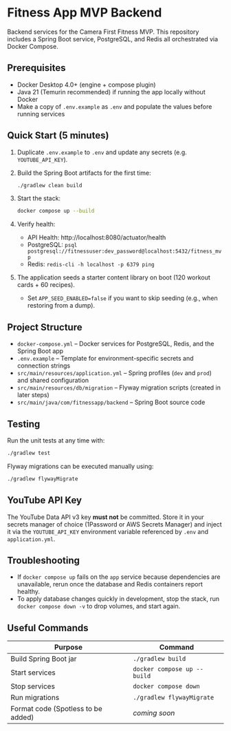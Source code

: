 # Fitness App MVP Backend

Backend services for the Camera First Fitness MVP. This repository includes a Spring Boot service, PostgreSQL, and Redis all orchestrated via Docker Compose.

## Prerequisites
- Docker Desktop 4.0+ (engine + compose plugin)
- Java 21 (Temurin recommended) if running the app locally without Docker
- Make a copy of `.env.example` as `.env` and populate the values before running services

## Quick Start (5 minutes)
1. Duplicate `.env.example` to `.env` and update any secrets (e.g. `YOUTUBE_API_KEY`).
2. Build the Spring Boot artifacts for the first time:
   ```bash
   ./gradlew clean build
   ```
3. Start the stack:
   ```bash
   docker compose up --build
   ```
4. Verify health:
   - API Health: http://localhost:8080/actuator/health
   - PostgreSQL: `psql postgresql://fitnessuser:dev_password@localhost:5432/fitness_mvp`
   - Redis: `redis-cli -h localhost -p 6379 ping`

5. The application seeds a starter content library on boot (120 workout cards + 60 recipes).
   - Set `APP_SEED_ENABLED=false` if you want to skip seeding (e.g., when restoring from a dump).

## Project Structure
- `docker-compose.yml` – Docker services for PostgreSQL, Redis, and the Spring Boot app
- `.env.example` – Template for environment-specific secrets and connection strings
- `src/main/resources/application.yml` – Spring profiles (`dev` and `prod`) and shared configuration
- `src/main/resources/db/migration` – Flyway migration scripts (created in later steps)
- `src/main/java/com/fitnessapp/backend` – Spring Boot source code

## Testing
Run the unit tests at any time with:
```bash
./gradlew test
```

Flyway migrations can be executed manually using:
```bash
./gradlew flywayMigrate
```

## YouTube API Key
The YouTube Data API v3 key **must not** be committed. Store it in your secrets manager of choice (1Password or AWS Secrets Manager) and inject it via the `YOUTUBE_API_KEY` environment variable referenced by `.env` and `application.yml`.

## Troubleshooting
- If `docker compose up` fails on the `app` service because dependencies are unavailable, rerun once the database and Redis containers report healthy.
- To apply database changes quickly in development, stop the stack, run `docker compose down -v` to drop volumes, and start again.

## Useful Commands
| Purpose | Command |
|---|---|
| Build Spring Boot jar | `./gradlew build` |
| Start services | `docker compose up --build` |
| Stop services | `docker compose down` |
| Run migrations | `./gradlew flywayMigrate` |
| Format code (Spotless to be added) | _coming soon_ |
